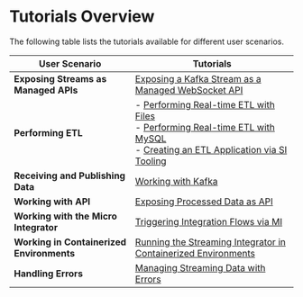 # Tutorials Overview

The following table lists the tutorials available for different user scenarios.

| User Scenario                             | Tutorials                                                                                                                                                                                                                                                         |
|-------------------------------------------|-------------------------------------------------------------------------------------------------------------------------------------------------------------------------------------------------------------------------------------------------------------------|
| **Exposing Streams as Managed APIs** | [Exposing a Kafka Stream as a Managed WebSocket API]({{base_path}}/use-cases/streaming-tutorials/expose-a-kafka-topic-as-a-managed-websocket-api) |
| **Performing ETL**                        | - [Performing Real-time ETL with Files]({{base_path}}/use-cases/streaming-tutorials/performing-real-time-etl-with-files)<br/> - [Performing Real-time ETL with MySQL]({{base_path}}/use-cases/streaming-tutorials/performing-real-time-etl-with-mysql)<br/> - [Creating an ETL Application via SI Tooling]({{base_path}}/use-cases/streaming-tutorials/creating-etl-application-via-tooling) |
| **Receiving and Publishing Data**         | [Working with Kafka]({{base_path}}/use-cases/streaming-tutorials/working-with-kafka)                                                                                                                                                                                                                       |
| **Working with API**                      | [Exposing Processed Data as API]({{base_path}}/use-cases/streaming-tutorials/exposing-processed-data-as-api)                                                                                                                                                                                               |
| **Working with the Micro Integrator**     | [Triggering Integration Flows via MI]({{base_path}}/use-cases/streaming-tutorials/triggering-integrations-via-micro-integrator)                                                                                                                                                                            |
| **Working in Containerized Environments** | [Running the Streaming Integrator in Containerized Environments]({{base_path}}/use-cases/streaming-tutorials/running-si-with-docker-and-kubernetes)                                                                                                                                                        |
| **Handling Errors**                       | [Managing Streaming Data with Errors]({{base_path}}/use-cases/streaming-tutorials/handling-requests-with-errors)                                                                                                                                                                                           |